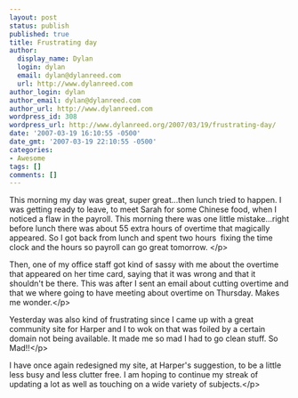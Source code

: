 ```yaml
---
layout: post
status: publish
published: true
title: Frustrating day
author:
  display_name: Dylan
  login: dylan
  email: dylan@dylanreed.com
  url: http://www.dylanreed.com
author_login: dylan
author_email: dylan@dylanreed.com
author_url: http://www.dylanreed.com
wordpress_id: 308
wordpress_url: http://www.dylanreed.org/2007/03/19/frustrating-day/
date: '2007-03-19 16:10:55 -0500'
date_gmt: '2007-03-19 22:10:55 -0500'
categories:
- Awesome
tags: []
comments: []
---
```

<p>This morning my day was great, super great...then lunch tried to happen. I was getting ready to leave, to meet Sarah for some Chinese food, when I noticed a flaw in the payroll. This morning there was one little mistake...right before lunch there was about 55 extra hours of overtime that magically appeared. So I got back from lunch and spent two hours&nbsp; fixing the time clock and the hours so payroll can go great tomorrow. <&#47;p>
<p>Then, one of my office staff got kind of sassy with me about the overtime that appeared on her time card, saying that it was wrong and that it shouldn't be there. This was after I sent an email about cutting overtime and that we where going to have meeting about overtime on Thursday. Makes me wonder.<&#47;p>
<p>Yesterday was also kind of frustrating since I came up with a great community site for Harper and I to wok on that was foiled by a certain domain not being available. It made me so mad I had to go clean stuff. So Mad!!<&#47;p>
<p>I have once again redesigned my site, at Harper's suggestion, to be a little less busy and less clutter free. I am hoping to continue my streak of updating a lot as well as touching on a wide variety of subjects.<&#47;p></p>
